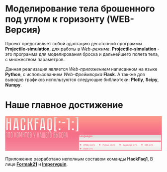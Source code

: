 # Моделирование тела брошенного под углом к горизонту (WEB-Версия)

Проект представляет собой адаптацию десктопной программы **Projectile-simulation**, для работы в *Web-режиме*.
**Projectile-simulation** - это программа для моделирования броска и дальнейшего полета тела, с множеством параметров.

Данная реализация является *Web-приложением* написанном на языке **Python**, с использованием *Web-Фреймворка* **Flask**.
А так-же для выводов графиков используются следующие библиотеки: **Plotly**, **Scipy**, **Numpy**.

# Наше главное достижение
![](/One_Hundred_Commit.png)

Приложение разработано неполным составом команды **HackFaq1**, В лице **[Formak21](https://github.com/Formak21)** и **[Impervguin](https://github.com/Impervguin)**. 
